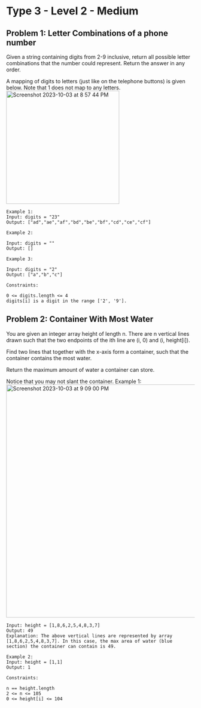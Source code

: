 # Type 3 - Level 2 - Medium
## Problem 1: Letter Combinations of a phone number
Given a string containing digits from 2-9 inclusive, return all possible letter combinations that the number could represent. Return the answer in any order.

A mapping of digits to letters (just like on the telephone buttons) is given below. Note that 1 does not map to any letters.
<img width="302" alt="Screenshot 2023-10-03 at 8 57 44 PM" src="https://github.com/MU-Enigma/Hacktober23/assets/115718081/818f37b2-e415-45b7-b4ae-0c8f4a4e008d">

```
Example 1:
Input: digits = "23"
Output: ["ad","ae","af","bd","be","bf","cd","ce","cf"]

Example 2:

Input: digits = ""
Output: []

Example 3:

Input: digits = "2"
Output: ["a","b","c"]

Constraints:

0 <= digits.length <= 4
digits[i] is a digit in the range ['2', '9'].

```
## Problem 2: Container With Most Water
You are given an integer array height of length n. There are n vertical lines drawn such that the two endpoints of the ith line are (i, 0) and (i, height[i]).

Find two lines that together with the x-axis form a container, such that the container contains the most water.

Return the maximum amount of water a container can store.

Notice that you may not slant the container.
Example 1:
<img width="622" alt="Screenshot 2023-10-03 at 9 09 00 PM" src="https://github.com/MU-Enigma/Hacktober23/assets/115718081/ece4bcf2-2a82-432d-a731-04e7e74f7821">

```
Input: height = [1,8,6,2,5,4,8,3,7]
Output: 49
Explanation: The above vertical lines are represented by array [1,8,6,2,5,4,8,3,7]. In this case, the max area of water (blue section) the container can contain is 49.

Example 2:
Input: height = [1,1]
Output: 1

Constraints:

n == height.length
2 <= n <= 105
0 <= height[i] <= 104

